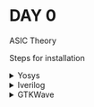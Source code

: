 # DAY 0

ASIC Theory

Steps for installation

<details>
    <summary>Yosys</summary>
    ![Yosys](Images/yosys.png)
    
   

    

</details>

<details>
    <summary>Iverilog</summary>

    <bloclquote>
        # Your Iverilog installation commands go here
        sudo apt-get install iverilog
    </blockquote>

    ![Iverilog](Images/iverilog.png)

</details>

<details>
    <summary>GTKWave</summary>
    <blockquote>
        sudo apt update
        sudo apt install gtkwave
    </blockquote>

    ![GTKWave](Images/gtkwave.png)

</details>
